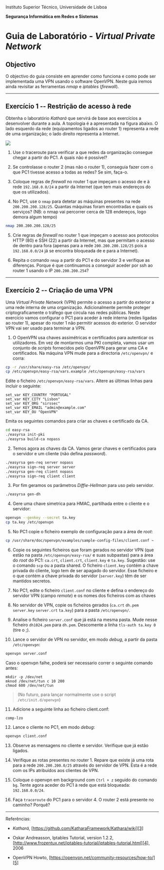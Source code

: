 Instituto Superior Técnico, Universidade de Lisboa

**Segurança Informática em Redes e Sistemas**

# Guia de Laboratório - *Virtual Private Network*

## Objectivo

O objectivo do guia consiste em aprender como funciona e como pode ser implementada uma VPN usando o software OpenVPN.
Neste guia iremos ainda revisitar as ferramentas *nmap* e *iptables* (*firewall*).

---

## Exercício 1 -- Restrição de acesso à rede

Obtenha o laboratório *Kathará* que servirá de base aos exercícios a desenvolver durante a aula.
A topologia é a apresentada na figura abaixo.
O lado esquerdo da rede (equipamentos ligados ao router 1) representa a rede de uma organização; o lado direito representa a Internet.

![][2]

1. Use o traceroute para verificar a que redes da organização consegue chegar a partir do PC1.
A quais não é possível?

2. Se controlasse o router 2 (mas não o router 1), conseguia fazer com o que PC1 tivesse acesso a todas as redes?
Se sim, faça-o.

3. Coloque regras de *firewall* no router 1 que impeçam o acesso de e à rede `192.168.0.0/24` a partir da Internet (que tem mais endereços do que os utilizados).

4. No PC1, use o `nmap` para detetar as máquinas presentes na rede `200.200.200.128/25`.
Quantas máquinas foram encontradas e quais os serviços? (NB: o nmap vai percorrer cerca de 128 endereços, logo demora algum tempo)

```bash
nmap 200.200.200.128/25
```

5. Crie regras de *firewall* no router 1 que impeçam o acesso aos protocolos HTTP (80) e SSH (22) a partir da Internet, mas que permitam o acesso de dentro para fora (apenas para a rede `200.200.200.128/25` pois a `192.168.0.0/24` já se encontra bloqueada de e para a Internet).

6. Repita o comando `nmap` a partir do PC1 e do servidor 3 e verifique as diferenças.
Porque é que continuamos a conseguir aceder por ssh ao router 1 usando o IP `200.200.200.254`?

---

## Exercício 2 -- Criação de uma VPN

Uma *Virtual Private Network* (VPN) permite o acesso a partir do exterior a uma rede interna de uma organização.
Adicionalmente permite proteger criptograficamente o tráfego que circula nas redes públicas.
Neste exercício vamos configurar o PC1 para aceder à rede interna (redes ligadas ao router 1), apesar do router 1 não permitir acessos do exterior.
O servidor VPN vai ser usado para terminar a VPN.

1. O OpenVPN usa chaves assimétricas e certificados para autenticar os utilizadores.
Em vez de montarmos uma PKI completa, vamos usar um conjunto de *scripts* fornecidos pelo OpenVPN para gerar uma CA e certificados.
Na máquina VPN mude para a directoria `/etc/openvpn/` e corra:

```bash
cp -r /usr/share/easy-rsa /etc/openvpn/
cp /etc/openvpn/easy-rsa/vars.example /etc/openvpn/easy-rsa/vars
```

Edite o ficheiro `/etc/openvpn/easy-rsa/vars`.
Altere as últimas linhas para incluir o seguinte:

```
set_var KEY_COUNTRY "PORTUGAL"
set_var KEY_CITY "Lisbon"
set_var KEY_ORG "sirssec"
set_var KEY_EMAIL "admin@example.com"
set_var KEY_OU "OpenVPN"
```

Emita os seguintes comandos para criar as chaves e certificado da CA.

```bash
cd easy-rsa
./easyrsa init-pki
./easyrsa build-ca nopass
```

2. Temos agora as chaves da CA.
Vamos gerar chaves e certificados para o servidor e um cliente (não defina *password*).

```bash
./easyrsa gen-req server nopass
./easyrsa sign-req server server
./easyrsa gen-req client nopass
./easyrsa sign-req client client
```

3. Por fim geramos os parâmetros *Diffie-Hellman* para uso pelo servidor.

```bash
./easyrsa gen-dh
```

4. Gere uma chave simetrica para HMAC, partilhada entre o cliente e o servidor:
```bash
openvpn --genkey --secret ta.key
cp ta.key /etc/openvpn
```

5. No PC1 copie o ficheiro exemplo de configuração para a área de *root*:

```bash
cp /usr/share/doc/openvpn/examples/sample-config-files/client.conf ~
```

6. Copie os seguintes ficheiros que foram gerados no servidor VPN (que estão na pasta `/etc/openvpn/easy-rsa/` e suas subpastas) para a área do *root* do PC1: `ca.crt`, `client.crt`, `client.key` e `ta.key`.
Sugestão: use o comando `scp` ou a pasta shared.
O ficheiro `client.key` contém a chave privada do cliente, logo tem de ser apagado do servidor. Esse ficheiro e o que contém a chave privada do servidor (`server.key`) têm de ser mantidos secretos.


7. No PC1, edite o ficheiro `client.conf` no cliente e defina o endereço do servidor VPN (campo *remote*) e os nomes dos ficheiros com as chaves

8. No servidor de VPN, copie os ficheiros gerados (`ca.crt` `dh.pem` `server.key` `server.crt` `ta.key`) para a pasta `/etc/openvpn/`.

9. Analise o ficheiro `server.conf` que já está na mesma pasta. 
Mude nesse ficheiro `dh1024.pem` para `dh.pem`.
Descomente a linha `tls-auth ta.key 0` (tire o ;).

10. Lance o servidor de VPN no servidor, em modo *debug*, a partir da pasta `/etc/openvpn`:

```bash
openvpn server.conf
```

Caso o openvpn falhe, poderá ser necessario correr o seguinte comando antes:
```
mkdir -p /dev/net
mknod /dev/net/tun c 10 200
chmod 600 /dev/net/tun
```

> (No futuro, para lançar normalmente use o script `/etc/init.d/openvpn`)

11. Adicione a seguinte linha ao ficheiro client.conf:
```
comp-lzo
```


12. Lance o cliente no PC1, em modo *debug*:

```bash
openvpn client.conf
```

13. Observe as mensagens no cliente e servidor.
Verifique que já estão ligados.

14. Verifique as rotas presentes no router 1.
Repare que existe já uma rota para a rede `200.200.200.0/25` através do servidor de VPN.
Esta é a rede com os IPs atribuídos aos clientes de VPN.

15. Coloque o openvpn em background com `Ctrl + z` seguido do comando `bg`.
Tente agora aceder do PC1 à rede que está bloqueada: `192.168.0.0/24`.

16. Faça `traceroute` do PC1 para o servidor 4.
O router 2 está presente no caminho?
Porquê?

---

Referências:

-   *Kathará*, [https://github.com/KatharaFramework/Kathara/wiki][3]

-   Oskar Andreasson, Iptables Tutorial, version 1.2.2,
    [http://www.frozentux.net/iptables-tutorial/iptables-tutorial.html][4],
    2006

-   OpenVPN Howto,
    [https://openvpn.net/community-resources/how-to/][5]


  [2]: media/image2.png 
  [3]: https://github.com/KatharaFramework/Kathara/wiki
  [4]: http://www.frozentux.net/iptables-tutorial/iptables-tutorial.html
  [5]: [https://openvpn.net/community-resources/how-to/]
